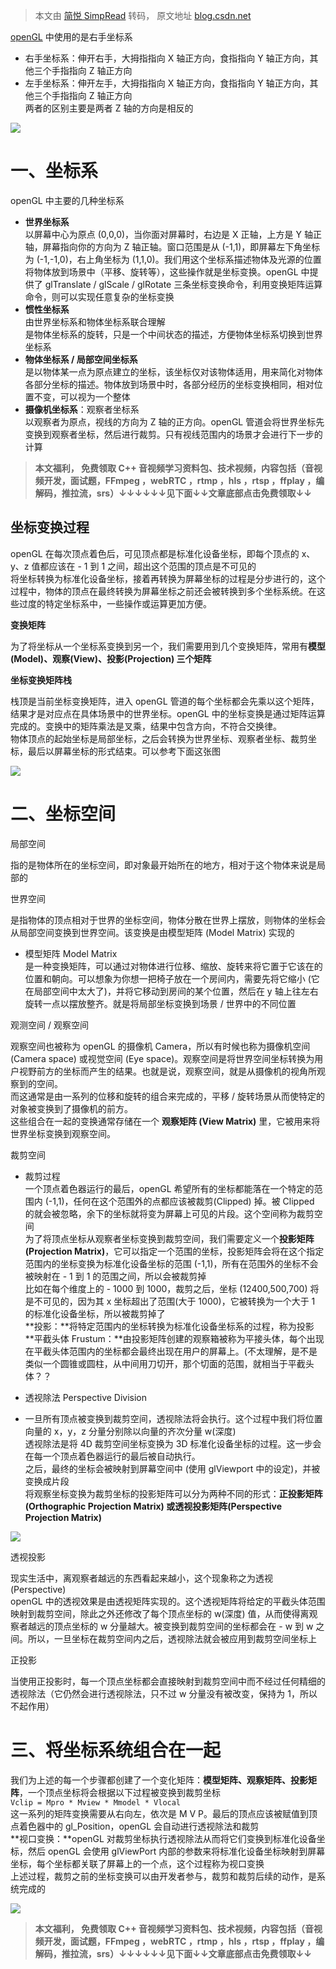 > 本文由 [简悦 SimpRead](http://ksria.com/simpread/) 转码， 原文地址 [blog.csdn.net](https://blog.csdn.net/m0_60259116/article/details/124355940)

[openGL](https://so.csdn.net/so/search?q=openGL&spm=1001.2101.3001.7020) 中使用的是右手坐标系

*   右手坐标系：伸开右手，大拇指指向 X 轴正方向，食指指向 Y 轴正方向，其他三个手指指向 Z 轴正方向
*   左手坐标系：伸开左手，大拇指指向 X 轴正方向，食指指向 Y 轴正方向，其他三个手指指向 Z 轴正方向  
    两者的区别主要是两者 Z 轴的方向是相反的
    

![](https://img-blog.csdnimg.cn/97e7b93d321b44c19da7d58b4927d875.webp?x-oss-process=image/watermark,type_d3F5LXplbmhlaQ,shadow_50,text_Q1NETiBA6Z-z6KeG6aKR5byA5Y-R,size_20,color_FFFFFF,t_70,g_se,x_16)

一、坐标系
=====

openGL 中主要的几种坐标系

*   **世界坐标系**  
    以屏幕中心为原点 (0,0,0)，当你面对屏幕时，右边是 X 正轴，上方是 Y 轴正轴，屏幕指向你的方向为 Z 轴正轴。窗口范围是从 (-1,1)，即屏幕左下角坐标为 (-1,-1,0)，右上角坐标为 (1,1,0)。我们用这个坐标系描述物体及光源的位置  
    将物体放到场景中（平移、旋转等），这些操作就是坐标变换。openGL 中提供了 glTranslate / glScale / glRotate 三条坐标变换命令，利用变换矩阵运算命令，则可以实现任意复杂的坐标变换
*   **惯性坐标系**  
    由世界坐标系和物体坐标系联合理解  
    是物体坐标系的旋转，只是一个中间状态的描述，方便物体坐标系切换到世界坐标系
*   **物体坐标系 / 局部空间坐标系**  
    是以物体某一点为原点建立的坐标，该坐标仅对该物体适用，用来简化对物体各部分坐标的描述。物体放到场景中时，各部分经历的坐标变换相同，相对位置不变，可以视为一个整体
*   **摄像机坐标系**：观察者坐标系  
    以观察者为原点，视线的方向为 Z 轴的正方向。openGL 管道会将世界坐标先变换到观察者坐标，然后进行裁剪。只有视线范围内的场景才会进行下一步的计算

> **本文福利， 免费领取 C++ 音视频学习资料包、技术视频，内容包括（音视频开发，面试题，FFmpeg ，webRTC ，rtmp ，hls ，rtsp ，ffplay ，编解码，推拉流，srs）↓↓↓↓↓↓见下面↓↓文章底部点击免费领取↓↓**

坐标变换过程
------

openGL 在每次顶点着色后，可见顶点都是标准化设备坐标，即每个顶点的 x、y、z 值都应该在 - 1 到 1 之间，超出这个范围的顶点是不可见的  
将坐标转换为标准化设备坐标，接着再转换为屏幕坐标的过程是分步进行的，这个过程中，物体的顶点在最终转换为屏幕坐标之前还会被转换到多个坐标系统。在这些过度的特定坐标系中，一些操作或运算更加方便。

**变换矩阵**

为了将坐标从一个坐标系变换到另一个，我们需要用到几个变换矩阵，常用有**模型 (Model)、观察(View)、投影(Projection) 三个矩阵**

**坐标变换矩阵栈**

栈顶是当前坐标变换矩阵，进入 openGL 管道的每个坐标都会先乘以这个矩阵，结果才是对应点在具体场景中的世界坐标。openGL 中的坐标变换是通过矩阵运算完成的。变换中的矩阵乘法是叉乘，结果中包含方向，不符合交换律。  
物体顶点的起始坐标是局部坐标，之后会转换为世界坐标、观察者坐标、裁剪坐标，最后以屏幕坐标的形式结束。可以参考下面这张图

![](https://img-blog.csdnimg.cn/81fd94cf30db48b8a7419bd399c073e4.webp?x-oss-process=image/watermark,type_d3F5LXplbmhlaQ,shadow_50,text_Q1NETiBA6Z-z6KeG6aKR5byA5Y-R,size_20,color_FFFFFF,t_70,g_se,x_16)

二、坐标空间
======

局部空间

指的是物体所在的坐标空间，即对象最开始所在的地方，相对于这个物体来说是局部的

世界空间

是指物体的顶点相对于世界的坐标空间，物体分散在世界上摆放，则物体的坐标会从局部空间变换到世界空间。该变换是由模型矩阵 (Model Matrix) 实现的

*   模型矩阵 Model Matrix  
    是一种变换矩阵，可以通过对物体进行位移、缩放、旋转来将它置于它该在的位置和朝向。可以想象为你想一把椅子放在一个房间内，需要先将它缩小 (它在局部空间中太大了)，并将它移动到房间的某个位置，然后在 y 轴上往左右旋转一点以摆放整齐。就是将局部坐标变换到场景 / 世界中的不同位置

观测空间 / 观察空间

观察空间也被称为 openGL 的摄像机 Camera，所以有时候也称为摄像机空间 (Camera space) 或视觉空间 (Eye space)。观察空间是将世界空间坐标转换为用户视野前方的坐标而产生的结果。也就是说，观察空间，就是从摄像机的视角所观察到的空间。  
而这通常是由一系列的位移和旋转的组合来完成的，平移 / 旋转场景从而使特定的对象被变换到了摄像机的前方。  
这些组合在一起的变换通常存储在一个 **观察矩阵 (View Matrix)** 里，它被用来将世界坐标变换到观察空间。

裁剪空间

*   裁剪过程  
    一个顶点着色器运行的最后，openGL 希望所有的坐标都能落在一个特定的范围内 (-1,1)，任何在这个范围外的点都应该被裁剪(Clipped) 掉。被 Clipped 的就会被忽略，余下的坐标就将变为屏幕上可见的片段。这个空间称为裁剪空间  
    为了将顶点坐标从观察者坐标变换到裁剪空间，我们需要定义一个**投影矩阵 (Projection Matrix)**，它可以指定一个范围的坐标，投影矩阵会将在这个指定范围内的坐标变换为标准化设备坐标的范围 (-1,1)，所有在范围外的坐标不会被映射在 - 1 到 1 的范围之间，所以会被裁剪掉  
    比如在每个维度上的 - 1000 到 1000，裁剪之后，坐标 (12400,500,700) 将是不可见的，因为其 x 坐标超出了范围(大于 1000)，它被转换为一个大于 1 的标准化设备坐标，所以被裁剪掉了  
    **投影：**将特定范围内的坐标转换为标准化设备坐标系的过程，称为投影  
    **平截头体 Frustum：**由投影矩阵创建的观察箱被称为平接头体，每个出现在平截头体范围内的坐标都会最终出现在用户的屏幕上。(不太理解，是不是类似一个圆锥或圆柱，从中间用刀切开，那个切面的范围，就相当于平截头体？？

*   透视除法 Perspective Division
*   一旦所有顶点被变换到裁剪空间，透视除法将会执行。这个过程中我们将位置向量的 x，y，z 分量分别除以向量的齐次分量 w(深度)  
    透视除法是将 4D 裁剪空间坐标变换为 3D 标准化设备坐标的过程。这一步会在每一个顶点着色器运行的最后被自动执行。  
    之后，最终的坐标会被映射到屏幕空间中 (使用 glViewport 中的设定)，并被变换成片段  
    将观察坐标变换为裁剪坐标的投影矩阵可以分为两种不同的形式：**正投影矩阵 (Orthographic Projection Matrix) 或透视投影矩阵(Perspective Projection Matrix)**

![](https://img-blog.csdnimg.cn/a09528c4bc2149528769e9bb78472204.webp?x-oss-process=image/watermark,type_d3F5LXplbmhlaQ,shadow_50,text_Q1NETiBA6Z-z6KeG6aKR5byA5Y-R,size_20,color_FFFFFF,t_70,g_se,x_16)

透视投影

现实生活中，离观察者越远的东西看起来越小，这个现象称之为透视 (Perspective)  
openGL 中的透视效果是由透视矩阵实现的。这个透视矩阵将给定的平截头体范围映射到裁剪空间，除此之外还修改了每个顶点坐标的 w(深度) 值，从而使得离观察者越远的顶点坐标的 w 分量越大。被变换到裁剪空间的坐标都会在 - w 到 w 之间。所以，一旦坐标在裁剪空间内之后，透视除法就会被应用到裁剪空间坐标上

正投影

当使用正投影时，每一个顶点坐标都会直接映射到裁剪空间中而不经过任何精细的透视除法（它仍然会进行透视除法，只不过 w 分量没有被改变，保持为 1，所以不起作用）

三、将坐标系统组合在一起
============

我们为上述的每一个步骤都创建了一个变化矩阵：**模型矩阵、观察矩阵、投影矩阵**，一个顶点坐标将会根据以下过程被变换到裁剪坐标  
`Vclip = Mpro * Mview * Mmodel * Vlocal`  
这一系列的矩阵变换需要从右向左，依次是 M V P。最后的顶点应该被赋值到顶点着色器中的 gl_Position，openGL 会自动进行透视除法和裁剪  
**视口变换：**openGL 对裁剪坐标执行透视除法从而将它们变换到标准化设备坐标，然后 openGL 会使用 glViewPort 内部的参数来将标准化设备坐标映射到屏幕坐标，每个坐标都关联了屏幕上的一个点，这个过程称为视口变换  
上述过程，裁剪之前的坐标变换可以由开发者参与，裁剪和裁剪后续的动作，是系统完成的

![](https://img-blog.csdnimg.cn/ffa1f1f0b68941fb8f5085930340376d.webp?x-oss-process=image/watermark,type_d3F5LXplbmhlaQ,shadow_50,text_Q1NETiBA6Z-z6KeG6aKR5byA5Y-R,size_20,color_FFFFFF,t_70,g_se,x_16)

> **本文福利， 免费领取 C++ 音视频学习资料包、技术视频，内容包括（音视频开发，面试题，FFmpeg ，webRTC ，rtmp ，hls ，rtsp ，ffplay ，编解码，推拉流，srs）↓↓↓↓↓↓见下面↓↓文章底部点击免费领取↓↓**